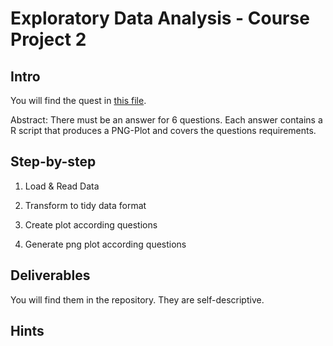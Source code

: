 # Exploratory Data Analysis - Course Project 2
## Intro
You will find the quest in <a href="https://github.com/ramon-schildknecht/exploratory-data-analysis-course-project-2/blob/master/Assignment%20Tasks.pdf" target="_blank">this file</a>. 

Abstract: There must be an answer for 6 questions. Each answer contains a R script that produces a PNG-Plot and covers the questions requirements.

## Step-by-step
1. Load & Read Data

2. Transform to tidy data format

3. Create plot according questions

4. Generate png plot according questions


## Deliverables
You will find them in the repository. They are self-descriptive.

## Hints

